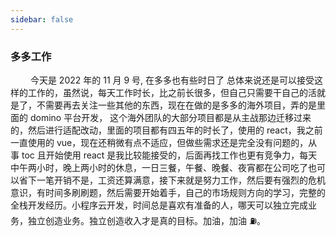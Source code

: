 ```yaml
---
sidebar: false
---
```


### 多多工作

&emsp; &emsp;今天是 2022 年的 11 月 9 号, 在多多也有些时日了
总体来说还是可以接受这样的工作的，虽然说，每天工作时长，比之前长很多，但自己只需要干自己的活就是了，不需要再去关注一些其他的东西，现在在做的是多多的海外项目，弄的是里面的 domino 平台开发，
这个海外团队的大部分项目都是从主战那边迁移过来的，然后进行适配改动，里面的项目都有四五年的时长了，使用的 react，我之前一直使用的 vue，现在还稍微有点不适应，但做些需求还是完全没有问题的，从事 toc 且开始使用 react 是我比较能接受的，后面再找工作也更有竞争力，每天中午两小时，晚上两小时的休息，一日三餐，午餐、晚餐、夜宵都在公司吃了也可以省下一笔开销不是，工资还算满意，接下来就是努力工作，然后要有强烈的危机意识，有时间多刷刷题，然后需要开始着手，自己的市场规则方向的学习，完整的全栈开发经历。小程序云开发，时间总是喜欢有准备的人，哪天可以独立完成业务，独立创造业务。独立创造收入才是真的目标。加油，加油 ⛽️。
